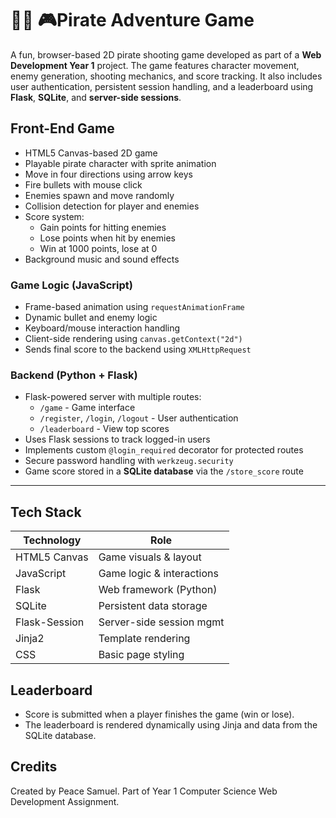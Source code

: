 # 🏴‍☠️ 🎮Pirate Adventure Game

A fun, browser-based 2D pirate shooting game developed as part of a **Web Development Year 1** project. The game features character movement, enemy generation, shooting mechanics, and score tracking. It also includes user authentication, persistent session handling, and a leaderboard using **Flask**, **SQLite**, and **server-side sessions**.

## Front-End Game
- HTML5 Canvas-based 2D game
- Playable pirate character with sprite animation
- Move in four directions using arrow keys
- Fire bullets with mouse click
- Enemies spawn and move randomly
- Collision detection for player and enemies
- Score system:
  - Gain points for hitting enemies
  - Lose points when hit by enemies
  - Win at 1000 points, lose at 0
- Background music and sound effects

### Game Logic (JavaScript)
- Frame-based animation using `requestAnimationFrame`
- Dynamic bullet and enemy logic
- Keyboard/mouse interaction handling
- Client-side rendering using `canvas.getContext("2d")`
- Sends final score to the backend using `XMLHttpRequest`

### Backend (Python + Flask)
- Flask-powered server with multiple routes:
  - `/game` - Game interface
  - `/register`, `/login`, `/logout` - User authentication
  - `/leaderboard` - View top scores
- Uses Flask sessions to track logged-in users
- Implements custom `@login_required` decorator for protected routes
- Secure password handling with `werkzeug.security`
- Game score stored in a **SQLite database** via the `/store_score` route

---

## Tech Stack
| Technology     | Role                     |
|----------------|--------------------------|
| HTML5 Canvas   | Game visuals & layout    |
| JavaScript     | Game logic & interactions|
| Flask          | Web framework (Python)   |
| SQLite         | Persistent data storage  |
| Flask-Session  | Server-side session mgmt |
| Jinja2         | Template rendering       |
| CSS            | Basic page styling       |


## Leaderboard
- Score is submitted when a player finishes the game (win or lose).
- The leaderboard is rendered dynamically using Jinja and data from the SQLite database.

## Credits
Created by Peace Samuel.
Part of Year 1 Computer Science Web Development Assignment.

